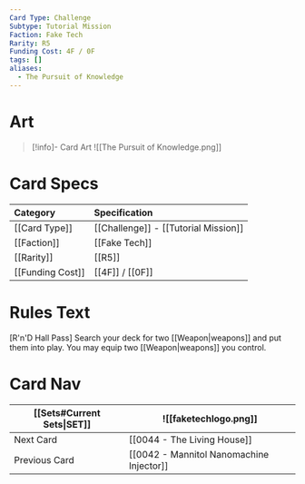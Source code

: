 ```yaml
---
Card Type: Challenge
Subtype: Tutorial Mission
Faction: Fake Tech
Rarity: R5
Funding Cost: 4F / 0F
tags: []
aliases:
  - The Pursuit of Knowledge
---
```

# Art

> [!info]- Card Art
> ![[The Pursuit of Knowledge.png]]

# Card Specs

| Category | Specification| 
| :--- | :--- |
| [[Card Type]] | [[Challenge]] - [[Tutorial Mission]] |  
| [[Faction]] | [[Fake Tech]] |  
| [[Rarity]] | [[R5]] |  
| [[Funding Cost]] | [[4F]] / [[0F]] |  

# Rules Text  

[R'n'D Hall Pass] Search your deck for two [[Weapon|weapons]] and put them into play. You may equip two [[Weapon|weapons]] you control.  

# Card Nav

| [[Sets#Current Sets\|SET]]           | ![[faketechlogo.png]]          |
| ------------- | ------------------------------ |
| Next Card     | [[0044 - The Living House]] |
| Previous Card | [[0042 - Mannitol Nanomachine Injector]]         |


